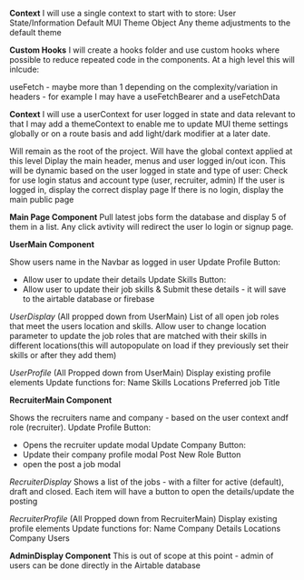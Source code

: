 **Context** I will use a single context to start with to store: User State/Information Default MUI
Theme Object Any theme adjustments to the default theme

**Custom Hooks** I will create a hooks folder and use custom hooks where possible to reduce repeated
code in the components. At a high level this will inlcude:

useFetch - maybe more than 1 depending on the complexity/variation in headers - for example I may
have a useFetchBearer and a useFetchData 

**Context**
I will use a userContext for user logged in state and data relevant to that 
I may add a themeContext to enable me to update MUI theme settings globally or on a route basis and add light/dark modifier at a later date.

<App />
Will remain as the root of the project. Will have the global context applied at this level

<NavBar />
Diplay the main header, menus and user logged in/out icon. This will be dynamic based on the user logged in state and type of user:
Check for use login status and account type (user, recruiter, admin) If the user is logged in,
display the correct display page If there is no login, display the main public page

**Main Page Component**
Pull latest jobs form the database and display 5 of them in a list. Any click avtivity will redirect the user lo login or signup page.

**UserMain Component** 

Show users name in the Navbar as logged in user
Update Profile Button:
- Allow user to update their details 
Update Skills Button:
- Allow user to update their job skills & Submit these details - it will save to the airtable database or firebase

*UserDisplay* (All propped down from UserMain)
List of all open job roles that meet the users location and skills. 
Allow user to change location parameter to update the job roles that are matched with their skills in different locations(this will autopopulate on load if they previously set their skills or after they add them)

*UserProfile* (All Propped down from UserMain)
Display existing profile elements
Update functions for:
Name
Skills
Locations
Preferred job Title

**RecruiterMain Component** 

Shows the recruiters name and company - based on the user context andf role (recruiter).
Update Profile Button:
- Opens the recruiter update modal 
Update Company Button:
- Update their company profile modal
Post New Role Button
- open the post a job modal 

*RecruiterDisplay*
Shows a list of the jobs - with a filter for active (default), draft and closed. Each item will have a button to open the details/update the posting

*RecruiterProfile* (All Propped down from RecruiterMain)
Display existing profile elements
Update functions for:
Name
Company Details
Locations
Company Users



**AdminDisplay Component** This is out of scope at this point - admin of users can be done directly
in the Airtable database
